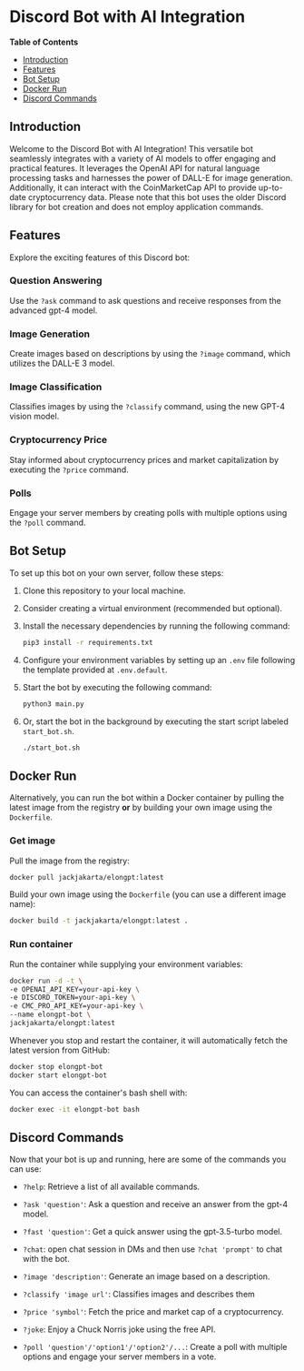# Discord Bot with AI Integration

**Table of Contents**
- [Introduction](#introduction)
- [Features](#features)
- [Bot Setup](#bot-setup)
- [Docker Run](#docker-run)
- [Discord Commands](#discord-commands)

## Introduction

Welcome to the Discord Bot with AI Integration! This versatile bot seamlessly integrates with a variety of AI models to offer engaging and practical features. It leverages the OpenAI API for natural language processing tasks and harnesses the power of DALL-E for image generation. Additionally, it can interact with the CoinMarketCap API to provide up-to-date cryptocurrency data. Please note that this bot uses the older Discord library for bot creation and does not employ application commands.

## Features

Explore the exciting features of this Discord bot:

### Question Answering

Use the `?ask` command to ask questions and receive responses from the advanced gpt-4 model.

### Image Generation

Create images based on descriptions by using the `?image` command, which utilizes the DALL-E 3 model.

### Image Classification

Classifies images by using the `?classify` command, using the new GPT-4 vision model.

### Cryptocurrency Price

Stay informed about cryptocurrency prices and market capitalization by executing the `?price` command.

### Polls

Engage your server members by creating polls with multiple options using the `?poll` command.

## Bot Setup

To set up this bot on your own server, follow these steps:

1. Clone this repository to your local machine.

2. Consider creating a virtual environment (recommended but optional).

3. Install the necessary dependencies by running the following command:

    ```bash
    pip3 install -r requirements.txt
    ```

4. Configure your environment variables by setting up an `.env` file following the template provided at `.env.default`.

5. Start the bot by executing the following command:

    ```bash
    python3 main.py
    ```

6. Or, start the bot in the background by executing the start script labeled `start_bot.sh`.

   ```bash
   ./start_bot.sh
   ```

## Docker Run

Alternatively, you can run the bot within a Docker container by pulling the latest image from the registry **or** by building your own image using the `Dockerfile`.

### Get image

Pull the image from the registry:

 ```bash
 docker pull jackjakarta/elongpt:latest
 ```

Build your own image using the `Dockerfile` (you can use a different image name):
```bash
docker build -t jackjakarta/elongpt:latest .
```

### Run container

Run the container while supplying your environment variables:

 ```bash
 docker run -d -t \
 -e OPENAI_API_KEY=your-api-key \
 -e DISCORD_TOKEN=your-api-key \
 -e CMC_PRO_API_KEY=your-api-key \
 --name elongpt-bot \
 jackjakarta/elongpt:latest
 ```

Whenever you stop and restart the container, it will automatically fetch the latest version from GitHub:

 ```bash
 docker stop elongpt-bot
 docker start elongpt-bot
 ```

You can access the container's bash shell with:

 ```bash
docker exec -it elongpt-bot bash
 ```

## Discord Commands

Now that your bot is up and running, here are some of the commands you can use:

- `?help`: Retrieve a list of all available commands.


- `?ask 'question'`: Ask a question and receive an answer from the gpt-4 model.


- `?fast 'question'`: Get a quick answer using the gpt-3.5-turbo model.


- `?chat`: open chat session in DMs and then use `?chat 'prompt'` to chat with the bot.


- `?image 'description'`: Generate an image based on a description.


- `?classify 'image url'`: Classifies images and describes them


- `?price 'symbol'`: Fetch the price and market cap of a cryptocurrency.


- `?joke`: Enjoy a Chuck Norris joke using the free API.


- `?poll 'question'/'option1'/'option2'/...`: Create a poll with multiple options and engage your server members in a vote.
